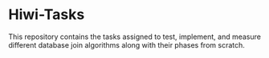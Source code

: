 # Hiwi-Tasks
This repository contains the tasks assigned to test, implement, and measure different database join algorithms along with their phases from scratch.
